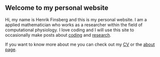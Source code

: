 ## Welcome to my personal website
Hi, my name is Henrik Finsberg and this is my personal website. I am a applied mathematician who works as a researcher within the field of computational physiology. I love coding and I will use this site to occasionally make posts about [coding](code) and [research](research).

If you want to know more about me you can check out my [CV](cv) or the [about page](page/about).
